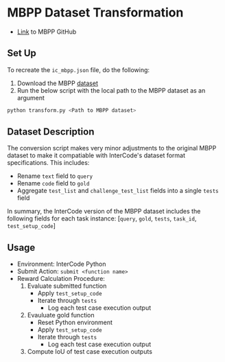 # MBPP Dataset Transformation
* [Link](https://github.com/google-research/google-research/tree/master/mbpp) to MBPP GitHub

## Set Up
To recreate the `ic_mbpp.json` file, do the following:
1. Download the MBPP [dataset](https://github.com/google-research/google-research/blob/master/mbpp/mbpp.jsonl)
2. Run the below script with the local path to the MBPP dataset as an argument
```sh
python transform.py <Path to MBPP dataset>
```

## Dataset Description
The conversion script makes very minor adjustments to the original MBPP dataset to make it compatiable with InterCode's dataset format specifications. This includes:
* Rename `text` field to `query`
* Rename `code` field to `gold`
* Aggregate `test_list` and `challenge_test_list` fields into a single `tests` field

In summary, the InterCode version of the MBPP dataset includes the following fields for each task instance: [`query`, `gold`, `tests`, `task_id`, `test_setup_code`]

## Usage
* Environment: InterCode Python
* Submit Action: `submit <function name>`
* Reward Calculation Procedure:
    1. Evaluate submitted function
        * Apply `test_setup_code`
        * Iterate through `tests`
            * Log each test case execution output
    2. Evauluate gold function
        * Reset Python environment
        * Apply `test_setup_code`
        * Iterate through `tests`
            * Log each test case execution output
    3. Compute IoU of test case execution outputs